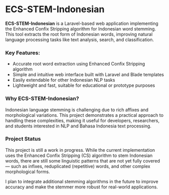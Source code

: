 # ECS-STEM-Indonesian

**ECS-STEM-Indonesian** is a Laravel-based web application implementing the Enhanced Confix Stripping algorithm for Indonesian word stemming. This tool extracts the root form of Indonesian words, improving natural language processing tasks like text analysis, search, and classification.

### Key Features:
- Accurate root word extraction using Enhanced Confix Stripping algorithm
- Simple and intuitive web interface built with Laravel and Blade templates
- Easily extendable for other Indonesian NLP tasks
- Lightweight and fast, suitable for educational or prototype purposes

### Why ECS-STEM-Indonesian?
Indonesian language stemming is challenging due to rich affixes and morphological variations. This project demonstrates a practical approach to handling these complexities, making it useful for developers, researchers, and students interested in NLP and Bahasa Indonesia text processing.

### Project Status

This project is still a work in progress. While the current implementation uses the Enhanced Confix Stripping (CS) algorithm to stem Indonesian words, there are still some linguistic patterns that are not yet fully covered — such as infixes, reduplicated (repetitive) words, and other complex morphological forms.

I plan to integrate additional stemming algorithms in the future to improve accuracy and make the stemmer more robust for real-world applications.

